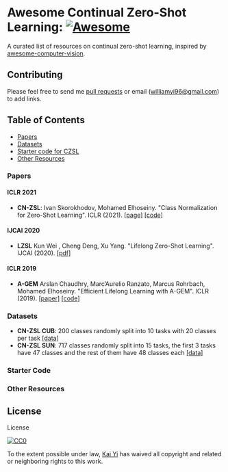 # Awesome Continual Zero-Shot Learning: [![Awesome](https://cdn.rawgit.com/sindresorhus/awesome/d7305f38d29fed78fa85652e3a63e154dd8e8829/media/badge.svg)](https://github.com/sindresorhus/awesome)
A curated list of resources on continual zero-shot learning, inspired by [awesome-computer-vision](https://github.com/jbhuang0604/awesome-computer-vision).

## Contributing
Please feel free to send me [pull requests](https://github.com/WilliamYi96/awesome-continual-zero-shot-learning/pulls) or email ([williamyi96@gmail.com](williamyi96@gmail.com)) to add links.

## Table of Contents
+ [Papers](#Papers)
+ [Datasets](#Datasets)
+ [Starter code for CZSL](#Starter-Code)
+ [Other Resources](#Other-resources)

### Papers
#### ICLR 2021
+ **CN-ZSL**: Ivan Skorokhodov, Mohamed Elhoseiny. "Class Normalization for Zero-Shot Learning". ICLR (2021). [[page]](https://openreview.net/forum?id=7pgFL2Dkyyy) [[code]](https://github.com/universome/class-norm-for-czsl)

#### IJCAI 2020
+ **LZSL** Kun Wei , Cheng Deng, Xu Yang. "Lifelong Zero-Shot Learning". IJCAI (2020). [[pdf]](https://www.ijcai.org/Proceedings/2020/0077.pdf)
#### ICLR 2019
+ **A-GEM** Arslan Chaudhry, Marc’Aurelio Ranzato, Marcus Rohrbach, Mohamed Elhoseiny. "Efficient Lifelong Learning with A-GEM". ICLR (2019). [[paper]](https://openreview.net/forum?id=Hkf2_sC5FX) [[code]](https://github.com/facebookresearch/agem)
### Datasets
+ **CN-ZSL CUB**: 200 classes randomly split into 10 tasks with 20 classes per task [[data]](https://github.com/universome/class-norm-for-czsl)
+ **CN-ZSL SUN**: 717 classes randomly split into 15 tasks, the first 3 tasks have 47 classes and the rest of them have 48 classes each  [[data]](https://github.com/universome/class-norm-for-czsl)

### Starter Code

### Other Resources

## License
License

[![CC0](http://i.creativecommons.org/p/zero/1.0/88x31.png)](http://creativecommons.org/publicdomain/zero/1.0/)

To the extent possible under law, [Kai Yi](https://kaiyi.me) has waived all copyright and related or neighboring rights to this work.
